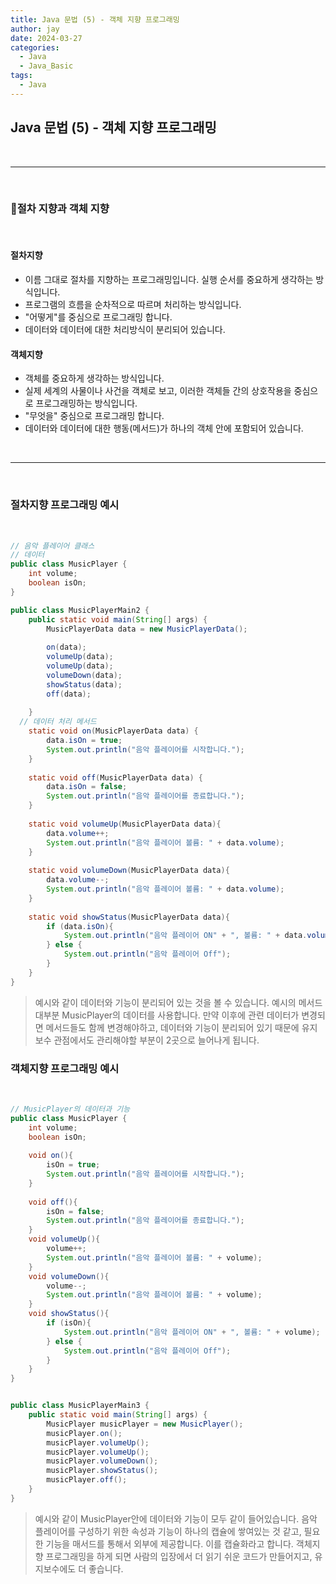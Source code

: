```yaml
---
title: Java 문법 (5) - 객체 지향 프로그래밍
author: jay
date: 2024-03-27
categories:
  - Java
  - Java_Basic
tags:
  - Java
---
```

## **Java 문법 (5) - 객체 지향 프로그래밍**


<br />

---

<br/>

### **절차 지향과 객체 지향**
<br/>

#### **절차지향**
- 이름 그대로 절차를 지향하는 프로그래밍입니다. 실행 순서를 중요하게 생각하는 방식입니다.
- 프로그램의 흐름을 순차적으로 따르며 처리하는 방식입니다. 
- "어떻게"를 중심으로 프로그래밍 합니다.
- 데이터와 데이터에 대한 처리방식이 분리되어 있습니다.

#### **객체지향**
- 객체를 중요하게 생각하는 방식입니다.
- 실제 세계의 사물이나 사건을 객체로 보고, 이러한 객체들 간의 상호작용을 중심으로 프로그래밍하는 방식입니다. 
- "무엇을" 중심으로 프로그래밍 합니다.
- 데이터와 데이터에 대한 행동(메서드)가 하나의 객체 안에 포함되어 있습니다.


<br />

---

<br/>

### **절차지향 프로그래밍 예시**
<br/>


```java
// 음악 플레이어 클래스
// 데이터
public class MusicPlayer {  
    int volume;  
    boolean isOn;
}

public class MusicPlayerMain2 {  
    public static void main(String[] args) {  
        MusicPlayerData data = new MusicPlayerData();  
  
        on(data);  
        volumeUp(data);  
        volumeUp(data);  
        volumeDown(data);  
        showStatus(data);  
        off(data);  
  
    }  
  // 데이터 처리 메서드 
    static void on(MusicPlayerData data) {  
        data.isOn = true;  
        System.out.println("음악 플레이어를 시작합니다.");  
    }  
  
    static void off(MusicPlayerData data) {  
        data.isOn = false;  
        System.out.println("음악 플레이어를 종료합니다.");  
    }  
  
    static void volumeUp(MusicPlayerData data){  
        data.volume++;  
        System.out.println("음악 플레이어 볼륨: " + data.volume);  
    }  
  
    static void volumeDown(MusicPlayerData data){  
        data.volume--;  
        System.out.println("음악 플레이어 볼륨: " + data.volume);  
    }  
  
    static void showStatus(MusicPlayerData data){  
        if (data.isOn){  
            System.out.println("음악 플레이어 ON" + ", 볼륨: " + data.volume);  
        } else {  
            System.out.println("음악 플레이어 Off");  
        }  
    }  
}
```

> 예시와 같이 데이터와 기능이 분리되어 있는 것을 볼 수 있습니다. 예시의 메서드 대부분 MusicPlayer의 데이터를 사용합니다. 만약 이후에 관련 데이터가 변경되면 메서드들도 함께 변경해야하고, 데이터와 기능이 분리되어 있기 때문에 유지보수 관점에서도 관리해야할 부분이 2곳으로 늘어나게 됩니다.


### **객체지향 프로그래밍 예시**
<br/>

```java
// MusicPlayer의 데이터과 기능
public class MusicPlayer {  
    int volume;  
    boolean isOn;  
  
    void on(){  
        isOn = true;  
        System.out.println("음악 플레이어를 시작합니다.");  
    }  
  
    void off(){  
        isOn = false;  
        System.out.println("음악 플레이어를 종료합니다.");  
    }  
    void volumeUp(){  
        volume++;  
        System.out.println("음악 플레이어 볼륨: " + volume);  
    }  
    void volumeDown(){  
        volume--;  
        System.out.println("음악 플레이어 볼륨: " + volume);  
    }  
    void showStatus(){  
        if (isOn){  
            System.out.println("음악 플레이어 ON" + ", 볼륨: " + volume);  
        } else {  
            System.out.println("음악 플레이어 Off");  
        }  
    }  
}


public class MusicPlayerMain3 {  
    public static void main(String[] args) {  
        MusicPlayer musicPlayer = new MusicPlayer();  
        musicPlayer.on();  
        musicPlayer.volumeUp();  
        musicPlayer.volumeUp();  
        musicPlayer.volumeDown();  
        musicPlayer.showStatus();  
        musicPlayer.off();  
    }  
}
```

> 예시와 같이 MusicPlayer안에 데이터와 기능이 모두 같이 들어있습니다. 음악 플레이어를 구성하기 위한 속성과 기능이 하나의 캡슐에 쌓여있는 것 같고, 필요한 기능을 매서드를 통해서 외부에 제공합니다. 이를 캡슐화라고 합니다.
> 객체지향 프로그래밍을 하게 되면 사람의 입장에서 더 읽기 쉬운 코드가 만들어지고, 유지보수에도 더 좋습니다.